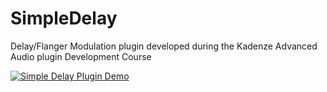 # SimpleDelay
Delay/Flanger Modulation plugin developed during the Kadenze Advanced Audio plugin Development Course


[![Simple Delay Plugin Demo](https://img.youtube.com/vi/5z51X4vVkGU/0.jpg)](https://www.youtube.com/watch?v=5z51X4vVkGU "SimpleDelay Plugin Demo")
